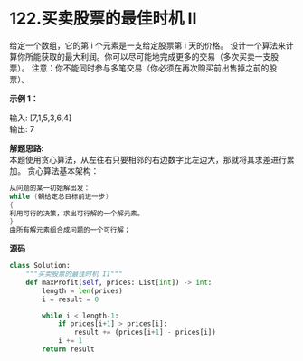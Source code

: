 # 122.买卖股票的最佳时机 II

给定一个数组，它的第 i 个元素是一支给定股票第 i 天的价格。
设计一个算法来计算你所能获取的最大利润。你可以尽可能地完成更多的交易（多次买卖一支股票）。
注意：你不能同时参与多笔交易（你必须在再次购买前出售掉之前的股票）。

**示例 1：**

输入: [7,1,5,3,6,4]  
输出: 7

**解题思路:**  
本题使用贪心算法，从左往右只要相邻的右边数字比左边大，那就将其求差进行累加。
贪心算法基本架构：
```c
从问题的某一初始解出发：
while (朝给定总目标前进一步)
{
利用可行的决策，求出可行解的一个解元素。
}
由所有解元素组合成问题的一个可行解；
```

**源码**  
```python
class Solution:
    """买卖股票的最佳时机 II"""
    def maxProfit(self, prices: List[int]) -> int:
        length = len(prices)
        i = result = 0

        while i < length-1:
            if prices[i+1] > prices[i]:
                result += (prices[i+1] - prices[i])
            i += 1
        return result
```
